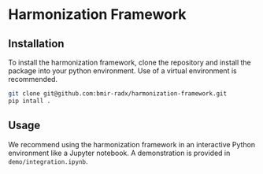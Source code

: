 # Harmonization Framework

## Installation

To install the harmonization framework, clone the repository and install the package into your python environment. Use of a virtual environment is recommended.

```bash
git clone git@github.com:bmir-radx/harmonization-framework.git
pip intall .
```

## Usage

We recommend using the harmonization framework in an interactive Python environment like a Jupyter notebook. A demonstration is provided in `demo/integration.ipynb`.
